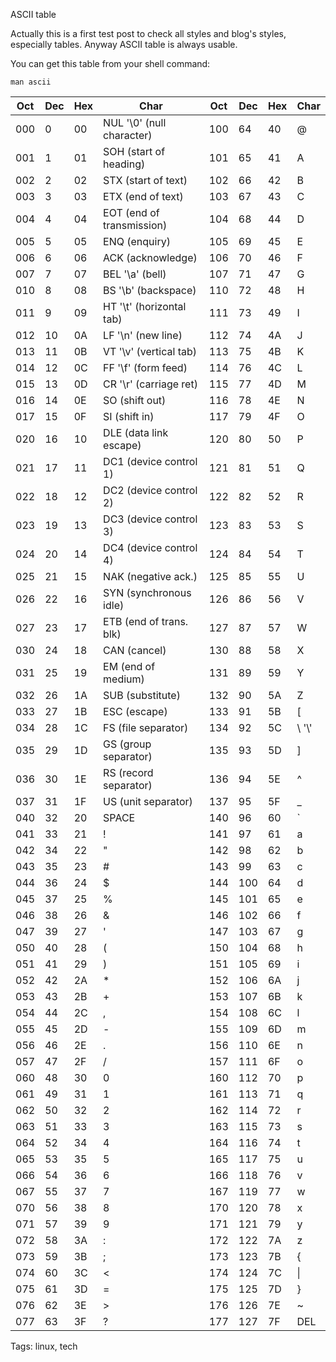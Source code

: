 ASCII table

Actually this is a first test post to check all styles and blog's styles, especially tables. Anyway ASCII table is always usable.

You can get this table from your shell command:
```
man ascii
```

Oct | Dec | Hex | Char                      | Oct | Dec | Hex | Char
----|-----|-----|---------------------------|-----|-----|-----|--------
000 | 0   | 00  | NUL '\0' (null character) | 100 | 64  | 40  | @
001 | 1   | 01  | SOH (start of heading)    | 101 | 65  | 41  | A
002 | 2   | 02  | STX (start of text)       | 102 | 66  | 42  | B
003 | 3   | 03  | ETX (end of text)         | 103 | 67  | 43  | C
004 | 4   | 04  | EOT (end of transmission) | 104 | 68  | 44  | D
005 | 5   | 05  | ENQ (enquiry)             | 105 | 69  | 45  | E
006 | 6   | 06  | ACK (acknowledge)         | 106 | 70  | 46  | F
007 | 7   | 07  | BEL '\a' (bell)           | 107 | 71  | 47  | G
010 | 8   | 08  | BS  '\b' (backspace)      | 110 | 72  | 48  | H
011 | 9   | 09  | HT  '\t' (horizontal tab) | 111 | 73  | 49  | I
012 | 10  | 0A  | LF  '\n' (new line)       | 112 | 74  | 4A  | J
013 | 11  | 0B  | VT  '\v' (vertical tab)   | 113 | 75  | 4B  | K
014 | 12  | 0C  | FF  '\f' (form feed)      | 114 | 76  | 4C  | L
015 | 13  | 0D  | CR  '\r' (carriage ret)   | 115 | 77  | 4D  | M
016 | 14  | 0E  | SO  (shift out)           | 116 | 78  | 4E  | N
017 | 15  | 0F  | SI  (shift in)            | 117 | 79  | 4F  | O
020 | 16  | 10  | DLE (data link escape)    | 120 | 80  | 50  | P
021 | 17  | 11  | DC1 (device control 1)    | 121 | 81  | 51  | Q
022 | 18  | 12  | DC2 (device control 2)    | 122 | 82  | 52  | R
023 | 19  | 13  | DC3 (device control 3)    | 123 | 83  | 53  | S
024 | 20  | 14  | DC4 (device control 4)    | 124 | 84  | 54  | T
025 | 21  | 15  | NAK (negative ack.)       | 125 | 85  | 55  | U
026 | 22  | 16  | SYN (synchronous idle)    | 126 | 86  | 56  | V
027 | 23  | 17  | ETB (end of trans. blk)   | 127 | 87  | 57  | W
030 | 24  | 18  | CAN (cancel)              | 130 | 88  | 58  | X
031 | 25  | 19  | EM  (end of medium)       | 131 | 89  | 59  | Y
032 | 26  | 1A  | SUB (substitute)          | 132 | 90  | 5A  | Z
033 | 27  | 1B  | ESC (escape)              | 133 | 91  | 5B  | [
034 | 28  | 1C  | FS  (file separator)      | 134 | 92  | 5C  | \  '\\'
035 | 29  | 1D  | GS  (group separator)     | 135 | 93  | 5D  | ]
036 | 30  | 1E  | RS  (record separator)    | 136 | 94  | 5E  | ^
037 | 31  | 1F  | US  (unit separator)      | 137 | 95  | 5F  | _
040 | 32  | 20  | SPACE                     | 140 | 96  | 60  | `
041 | 33  | 21  | !                         | 141 | 97  | 61  | a
042 | 34  | 22  | "                         | 142 | 98  | 62  | b
043 | 35  | 23  | #                         | 143 | 99  | 63  | c
044 | 36  | 24  | $                         | 144 | 100 | 64  | d
045 | 37  | 25  | %                         | 145 | 101 | 65  | e
046 | 38  | 26  | &                         | 146 | 102 | 66  | f
047 | 39  | 27  | '                         | 147 | 103 | 67  | g
050 | 40  | 28  | (                         | 150 | 104 | 68  | h
051 | 41  | 29  | )                         | 151 | 105 | 69  | i
052 | 42  | 2A  | *                         | 152 | 106 | 6A  | j
053 | 43  | 2B  | +                         | 153 | 107 | 6B  | k
054 | 44  | 2C  | ,                         | 154 | 108 | 6C  | l
055 | 45  | 2D  | -                         | 155 | 109 | 6D  | m
056 | 46  | 2E  | .                         | 156 | 110 | 6E  | n
057 | 47  | 2F  | /                         | 157 | 111 | 6F  | o
060 | 48  | 30  | 0                         | 160 | 112 | 70  | p
061 | 49  | 31  | 1                         | 161 | 113 | 71  | q
062 | 50  | 32  | 2                         | 162 | 114 | 72  | r
063 | 51  | 33  | 3                         | 163 | 115 | 73  | s
064 | 52  | 34  | 4                         | 164 | 116 | 74  | t
065 | 53  | 35  | 5                         | 165 | 117 | 75  | u
066 | 54  | 36  | 6                         | 166 | 118 | 76  | v
067 | 55  | 37  | 7                         | 167 | 119 | 77  | w
070 | 56  | 38  | 8                         | 170 | 120 | 78  | x
071 | 57  | 39  | 9                         | 171 | 121 | 79  | y
072 | 58  | 3A  | :                         | 172 | 122 | 7A  | z
073 | 59  | 3B  | ;                         | 173 | 123 | 7B  | {
074 | 60  | 3C  | <                         | 174 | 124 | 7C  | &#124;
075 | 61  | 3D  | =                         | 175 | 125 | 7D  | }
076 | 62  | 3E  | >                         | 176 | 126 | 7E  | ~
077 | 63  | 3F  | ?                         | 177 | 127 | 7F  | DEL

Tags: linux, tech
